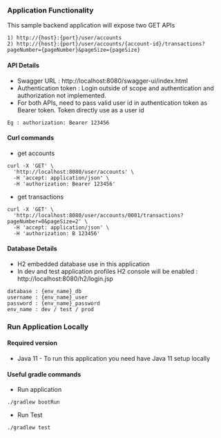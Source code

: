### Application Functionality
This sample backend application will expose two GET APIs
````
1) http://{host}:{port}/user/accounts
2) http://{host}:{port}/user/accounts/{account-id}/transactions?pageNumber={pageNumber}&pageSize={pageSize}
````
#### API Details
- Swagger URL : http://localhost:8080/swagger-ui/index.html
- Authentication token : Login outside of scope and authentication and authorization not implemented. 
- For both APIs, need to pass valid user id in authentication token as Bearer token. Token directly use as a user id
````
Eg : authorization: Bearer 123456
````

#### Curl commands
- get accounts
````
curl -X 'GET' \
  'http://localhost:8080/user/accounts' \
  -H 'accept: application/json' \
  -H 'authorization: Bearer 123456'
````

- get transactions
````
curl -X 'GET' \
  'http://localhost:8080/user/accounts/0001/transactions?pageNumber=0&pageSize=2' \
  -H 'accept: application/json' \
  -H 'authorization: B 123456'
````

#### Database Details
- H2 embedded database use in this application
- In dev and test application profiles H2 console will be enabled : http://localhost:8080/h2/login.jsp
````
database : {env_name}_db
username : {env_name}_user
password : {env_name}_password
env_name : dev / test / prod
````
### Run Application Locally

#### Required version
- Java 11 - To run this application you need have Java 11 setup locally

#### Useful gradle commands

- Run application
````
./gradlew bootRun
````
- Run Test
````
./gradlew test
````
